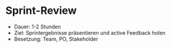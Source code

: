 # Sprint-Review

- Dauer: 1-2 Stunden
- Ziel: Sprintergebnisse präsentieren und active Feedback holen
- Besetzung: Team, PO, Stakeholder
